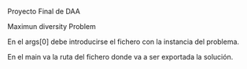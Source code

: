 Proyecto Final de DAA

Maximun diversity Problem

En el args[0] debe introducirse el fichero con la instancia del problema.

En el main va la ruta del fichero donde va a ser exportada la solución.
